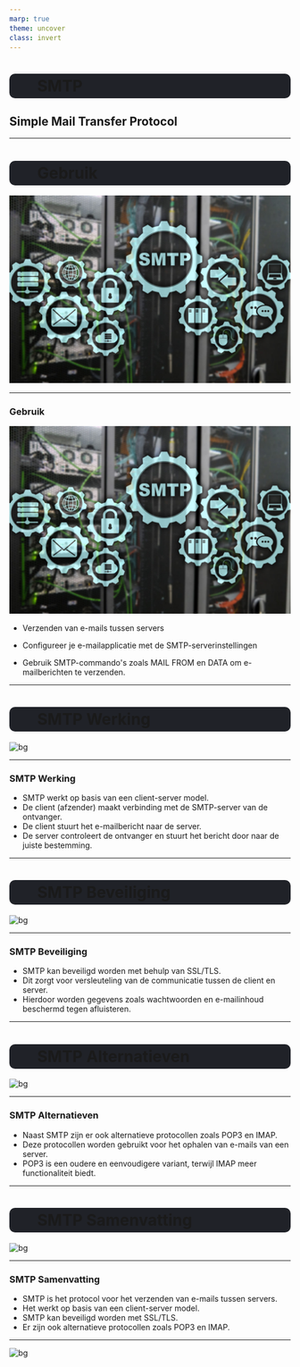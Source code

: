 ```yaml
---
marp: true
theme: uncover
class: invert
---
```


# **SMTP**
## Simple Mail Transfer Protocol


---
<style scoped>
    h1 {
       background-color:#202228;
       border-radius:10px;
        margin-left: auto;
        margin-right: auto;
        padding-left: 50px;
        padding-right: 50px;
        padding-top:5px;
        padding-bottom:5px;
    }

</style>
# Gebruik

![bg](img/SMTP-image-1024x682.jpg)

---
### Gebruik
![bg left](img/SMTP-image-1024x682.jpg)

- Verzenden van e-mails tussen servers
- Configureer je e-mailapplicatie met de SMTP-serverinstellingen
  
- Gebruik SMTP-commando's zoals MAIL FROM en DATA om e-mailberichten te verzenden.

---

# SMTP Werking

![bg](img/smtp-working.jpg)

---

### SMTP Werking

- SMTP werkt op basis van een client-server model.
- De client (afzender) maakt verbinding met de SMTP-server van de ontvanger.
- De client stuurt het e-mailbericht naar de server.
- De server controleert de ontvanger en stuurt het bericht door naar de juiste bestemming.

---

# SMTP Beveiliging

![bg](img/smtp-security.jpg)

---

### SMTP Beveiliging

- SMTP kan beveiligd worden met behulp van SSL/TLS.
- Dit zorgt voor versleuteling van de communicatie tussen de client en server.
- Hierdoor worden gegevens zoals wachtwoorden en e-mailinhoud beschermd tegen afluisteren.

---

# SMTP Alternatieven

![bg](img/smtp-alternatives.jpg)

---

### SMTP Alternatieven

- Naast SMTP zijn er ook alternatieve protocollen zoals POP3 en IMAP.
- Deze protocollen worden gebruikt voor het ophalen van e-mails van een server.
- POP3 is een oudere en eenvoudigere variant, terwijl IMAP meer functionaliteit biedt.

---

# SMTP Samenvatting

![bg](img/smtp-summary.jpg)

---

### SMTP Samenvatting

- SMTP is het protocol voor het verzenden van e-mails tussen servers.
- Het werkt op basis van een client-server model.
- SMTP kan beveiligd worden met SSL/TLS.
- Er zijn ook alternatieve protocollen zoals POP3 en IMAP.

---

![bg](img/footer-image.jpg)